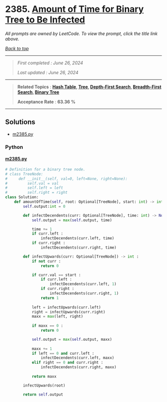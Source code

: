 # 2385. [Amount of Time for Binary Tree to Be Infected](<https://leetcode.com/problems/amount-of-time-for-binary-tree-to-be-infected>)

*All prompts are owned by LeetCode. To view the prompt, click the title link above.*

*[Back to top](<../README.md>)*

------

> *First completed : June 26, 2024*
>
> *Last updated : June 26, 2024*

------

> **Related Topics** : **[Hash Table](<by_topic/Hash Table.md>), [Tree](<by_topic/Tree.md>), [Depth-First Search](<by_topic/Depth-First Search.md>), [Breadth-First Search](<by_topic/Breadth-First Search.md>), [Binary Tree](<by_topic/Binary Tree.md>)**
>
> **Acceptance Rate** : **63.36 %**

------

## Solutions

- [m2385.py](<../my-submissions/m2385.py>)
### Python
#### [m2385.py](<../my-submissions/m2385.py>)
```Python
# Definition for a binary tree node.
# class TreeNode:
#     def __init__(self, val=0, left=None, right=None):
#         self.val = val
#         self.left = left
#         self.right = right
class Solution:
    def amountOfTime(self, root: Optional[TreeNode], start: int) -> int:
        self.output:int = 0

        def infectDecendents(curr: Optional[TreeNode], time: int) -> None :
            self.output = max(self.output, time)

            time += 1
            if curr.left :
                infectDecendents(curr.left, time)
            if curr.right :
                infectDecendents(curr.right, time)

        def infectUpwards(curr: Optional[TreeNode]) -> int :
            if not curr :
                return 0

            if curr.val == start :
                if curr.left :
                    infectDecendents(curr.left, 1)
                if curr.right :
                    infectDecendents(curr.right, 1)
                return 1
            
            left = infectUpwards(curr.left)
            right = infectUpwards(curr.right)
            maxx = max(left, right)
            
            if maxx == 0 :
                return 0

            self.output = max(self.output, maxx)
            
            maxx += 1
            if left == 0 and curr.left :
                infectDecendents(curr.left, maxx)
            elif right == 0 and curr.right :
                infectDecendents(curr.right, maxx)
            
            return maxx

        infectUpwards(root)

        return self.output
```

